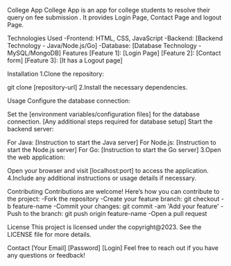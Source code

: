 College App
College App is an app for college students to resolve their query on fee submission . It provides Login Page, Contact Page and logout Page.

Technologies Used
-Frontend: HTML, CSS, JavaScript
-Backend: [Backend Technology - Java/Node.js/Go]
-Database: [Database Technology - MySQL/MongoDB]
Features
[Feature 1]: [Login Page]
[Feature 2]: [Contact form]
[Feature 3]: [It has a Logout page]

Installation
1.Clone the repository:

git clone [repository-url]
2.Install the necessary dependencies.

Usage
Configure the database connection:

Set the [environment variables/configuration files] for the database connection.
[Any additional steps required for database setup]
Start the backend server:

For Java: [Instruction to start the Java server]
For Node.js: [Instruction to start the Node.js server]
For Go: [Instruction to start the Go server]
3.Open the web application:

Open your browser and visit [localhost:port] to access the application.
4.Include any additional instructions or usage details if necessary.

Contributing
Contributions are welcome! Here’s how you can contribute to the project:
-Fork the repository
-Create your feature branch: git checkout -b feature-name
-Commit your changes: git commit -am 'Add your feature'
-Push to the branch: git push origin feature-name
-Open a pull request

License
This project is licensed under the copyright@2023. See the LICENSE file for more details.

Contact
[Your Email]
[Password]
[Login]
Feel free to reach out if you have any questions or feedback!


